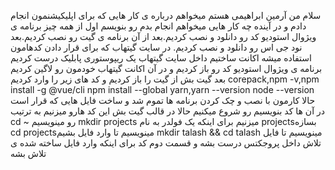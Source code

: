 سلام من آرمین ابراهیمی هستم میخواهم درباره ی کار هایی که برای اپلیکیشنمون انجام دادم و در آینده چه کار هایی  میخواهم انجام بدم رو بنویسم
اول از همه چیز برنامه ی ویژوال استودیو کد رو دانلود و نصب کردیم.بعد از آن برنامه ی گیت رو نصب کردیم.بعد نود جی اس رو دانلود و نصب کردیم.
در سایت گیتهاب که برای قرار دادن کدهامون استفاده میشه اکانت ساختیم
داخل سایت گیتهاب یک ریپوستوری پابلیک درست کردیم
برنامه ی ویژوال استودیو کد رو باز کردیم و در آن اکانت گیتهاب خودمون رو لاگین کردیم
بعد گیت بش از گیت را باز کردیم و کد های زیر را وارد کردیم 
corepack,npm -v,npm install -g @vue/cli
npm install --global yarn,yarn --version
node --version
حالا کارمون با نصب و چک کردن برنامه ها تموم شد و ساخت فایل هایی که قرار است در آن ها کد بنویسیم رو شروع میکنیم
حالا در قالب گیت بش این کد هارو میزنیم به ترتیب
cd ~ رو مینویسیم
mkdir projects میزنیم برای اینکه یک فولدر به نام projectsبسازه
cd projectsمینویسیم تا وارد فایل بشیم
mkdir talash && cd talash مینویسیم تا فایل تلاش داخل پروجکتس درست بشه و قسمت دوم کد برای اینکه وارد فایل ساخته شده ی تلاش بشه